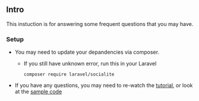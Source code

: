 ## Intro

This instuction is for answering some frequent questions that you may have.



### Setup

* You may need to update your depandencies via composer. 

  * If you still have unknown error, run this in your Laravel

    `composer require laravel/socialite`

* If you have any questions, you may need to re-watch the [tutorial](https://www.youtube.com/watch?v=Idgc3ICEOSI), or look at the [sample code](https://github.com/webdevmatics/SocialAuth)

